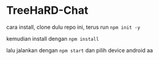 # TreeHaRD-Chat

cara install, clone dulu repo ini, terus run `npm init -y`

kemudian install dengan `npm install`

lalu jalankan dengan `npm start` dan pilih device android
aa